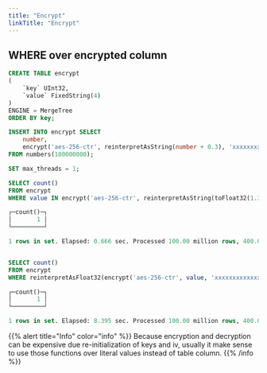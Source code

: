 ```yaml
---
title: "Encrypt"
linkTitle: "Encrypt"
---
```


## WHERE over encrypted column

```sql
CREATE TABLE encrypt
(
    `key` UInt32,
    `value` FixedString(4)
)
ENGINE = MergeTree
ORDER BY key;

INSERT INTO encrypt SELECT
    number,
    encrypt('aes-256-ctr', reinterpretAsString(number + 0.3), 'xxxxxxxxxxxxxxxxxxxxxxxxxxxxxxxx', 'xxxxxxxxxxxxxxxx')
FROM numbers(100000000);

SET max_threads = 1;

SELECT count()
FROM encrypt
WHERE value IN encrypt('aes-256-ctr', reinterpretAsString(toFloat32(1.3)), 'xxxxxxxxxxxxxxxxxxxxxxxxxxxxxxxx', 'xxxxxxxxxxxxxxxx')

┌─count()─┐
│       1 │
└─────────┘

1 rows in set. Elapsed: 0.666 sec. Processed 100.00 million rows, 400.01 MB (150.23 million rows/s., 600.93 MB/s.)


SELECT count()
FROM encrypt
WHERE reinterpretAsFloat32(encrypt('aes-256-ctr', value, 'xxxxxxxxxxxxxxxxxxxxxxxxxxxxxxxx', 'xxxxxxxxxxxxxxxx')) IN toFloat32(1.3)

┌─count()─┐
│       1 │
└─────────┘

1 rows in set. Elapsed: 8.395 sec. Processed 100.00 million rows, 400.01 MB (11.91 million rows/s., 47.65 MB/s.)
```

{{% alert title="Info" color="info" %}}
Because encryption and decryption can be expensive due re-initialization of keys and iv, usually it make sense to use those functions over literal values instead of table column.
{{% /info %}}
